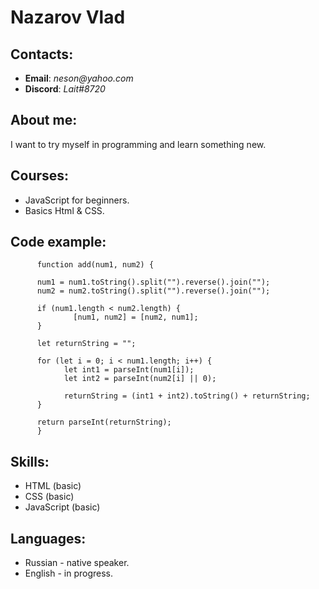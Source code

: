 # Nazarov Vlad

## Contacts:

* __Email__: _neson@yahoo.com_
* __Discord__: _Lait#8720_

## About me:

I want to try myself in programming and learn something new.

## Courses:

* JavaScript for beginners.
* Basics Html & CSS.

## Code example:

```
      function add(num1, num2) {

      num1 = num1.toString().split("").reverse().join(""); 
      num2 = num2.toString().split("").reverse().join("");
                                                
      if (num1.length < num2.length) {
              [num1, num2] = [num2, num1];
      }
                                                
      let returnString = "";

      for (let i = 0; i < num1.length; i++) {
            let int1 = parseInt(num1[i]);
            let int2 = parseInt(num2[i] || 0);
                                                
            returnString = (int1 + int2).toString() + returnString;
      }
                                                
      return parseInt(returnString);
      }
```
## Skills:

* HTML (basic)
* CSS (basic)
* JavaScript (basic)

## Languages:

* Russian - native speaker.
* English - in progress.